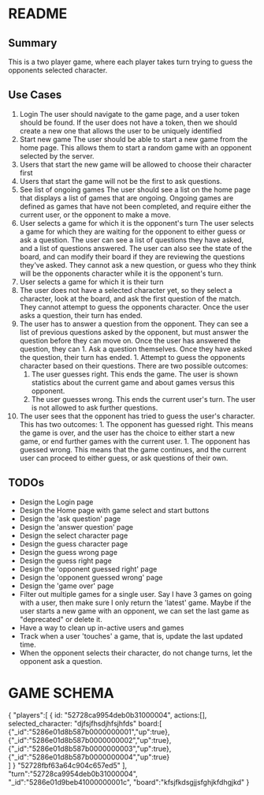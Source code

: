 # README
## Summary
This is a two player game, where each player takes turn trying to guess the opponents selected character.

## Use Cases
1. Login
   The user should navigate to the game page, and a user token should be found. If the user does not have a token, then we should create a new one that allows the user to be uniquely identified
1. Start new game
   The user should be able to start a new game from the home page. This allows them to start a random game with an opponent selected by the server.
  1. Users that start the new game will be allowed to choose their character first
  1. Users that start the game will not be the first to ask questions.
1. See list of ongoing games
   The user should see a list on the home page that displays a list of games that are ongoing. Ongoing games are defined as games that have not been completed, and require either the current user, or the opponent to make a move.
1. User selects a game for which it is the opponent's turn
   The user selects a game for which they are waiting for the opponent to either guess or ask a question. The user can see a list of questions they have asked, and a list of questions answered. The user can also see the state of the board, and can modify their board if they are reviewing the questions they've asked. They cannot ask a new question, or guess who they think will be the opponents character while it is the opponent's turn.
1. User selects a game for which it is their turn
  1. The user does not have a selected character yet, so they select a character, look at the board, and ask the first question of the match. They cannot attempt to guess the opponents character. Once the user asks a question, their turn has ended.
  1. The user has to answer a question from the opponent. They can see a list of previous questions asked by the opponent, but must answer the question before they can move on. Once the user has answered the question, they can
    1. Ask a question themselves. Once they have asked the question, their turn has ended. 
    1. Attempt to guess the opponents character based on their questions. There are two possible outcomes:
      1. The user guesses right. This ends the game. The user is shown statistics about the current game and about games versus this opponent.
      1. The user guesses wrong. This ends the current user's turn. The user is not allowed to ask further questions.
  1. The user sees that the opponent has tried to guess the user's character. This has two outcomes:
    1. The opponent has guessed right. This means the game is over, and the user has the choice to either start a new game, or end further games with the current user.
    1. The opponent has guessed wrong. This means that the game continues, and the current user can proceed to either guess, or ask questions of their own.

## TODOs
* Design the Login page
* Design the Home page with game select and start buttons
* Design the 'ask question' page
* Design the 'answer question' page
* Design the select character page
* Design the guess character page
* Design the guess wrong page
* Design the guess right page
* Design the 'opponent guessed right' page
* Design the 'opponent guessed wrong' page
* Design the 'game over' page
* Filter out multiple games for a single user. Say I have 3 games on going with a user, then make sure I only return the 'latest' game. Maybe if the user starts a new game with an opponent, we can set the last game as "deprecated" or delete it.
* Have a way to clean up in-active users and games
* Track when a user 'touches' a game, that is, update the last updated time.
* When the opponent selects their character, do not change turns, let the opponent ask a question.

# GAME SCHEMA
  {
    "players":[
      {
        id: "52728ca9954deb0b31000004",
        actions:[],
        selected_character: "djfsjfhsdjhfsjhfds"
        board:[
          {"_id":"5286e01d8b587b0000000001","up":true},
          {"_id":"5286e01d8b587b0000000002","up":true},
          {"_id":"5286e01d8b587b0000000003","up":true},
          {"_id":"5286e01d8b587b0000000004","up":true}        
        ]
      }
      "52728fbf63a64c904c657ed5"
    ],
    "turn":"52728ca9954deb0b31000004",
    "_id":"5286e01d9beb41000000001c",
    "board":"kfsjfkdsgjjsfghjkfdhgjkd"
  }